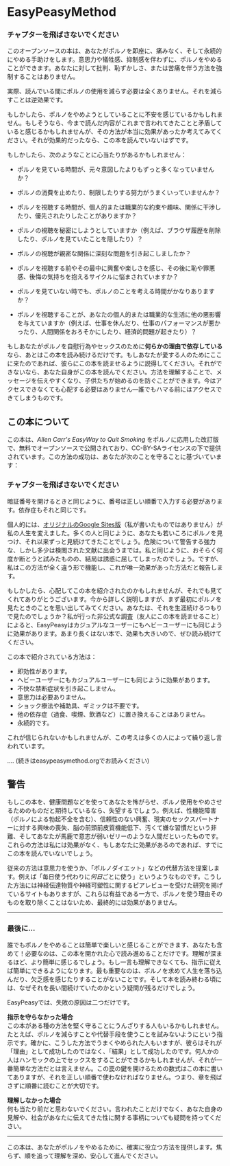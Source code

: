 # EasyPeasyMethod

### チャプターを飛ばさないでください

このオープンソースの本は、あなたがポルノを即座に、痛みなく、そして永続的にやめる手助けをします。意思力や犠牲感、抑制感を伴わずに、ポルノをやめることができます。あなたに対して批判、恥ずかしさ、または苦痛を伴う方法を強制することはありません。

実際、読んでいる間にポルノの使用を減らす必要は全くありません。それを減らすことは逆効果です。

もしかしたら、ポルノをやめようとしていることに不安を感じているかもしれません。もしそうなら、今まで読んだ内容がこれまで言われてきたことと矛盾していると感じるかもしれませんが、その方法が本当に効果があったか考えてみてください。それが効果的だったなら、この本を読んでいないはずです。

もしかしたら、次のようなことに心当たりがあるかもしれません：

- ポルノを見ている時間が、元々意図したよりもずっと多くなっていませんか？

- ポルノの消費を止めたり、制限したりする努力がうまくいっていませんか？

- ポルノを視聴する時間が、個人的または職業的な約束や趣味、関係に干渉したり、優先されたりしたことがありますか？

- ポルノの視聴を秘密にしようとしていますか（例えば、ブラウザ履歴を削除したり、ポルノを見ていたことを隠したり）？

- ポルノの視聴が親密な関係に深刻な問題を引き起こしましたか？

- ポルノを視聴する前やその最中に興奮や楽しさを感じ、その後に恥や罪悪感、後悔の気持ちを抱えるサイクルに悩まされていますか？

- ポルノを見ていない時でも、ポルノのことを考える時間がかなりありますか？

- ポルノを視聴することが、あなたの個人的または職業的な生活に他の悪影響を与えていますか（例えば、仕事を休んだり、仕事のパフォーマンスが悪かったり、人間関係をおろそかにしたり、経済的問題が起きたり）？

もしあなたがポルノを自慰行為やセックスのために**何らかの理由で依存している**なら、あとはこの本を読み続けるだけです。もしあなたが愛する人のためにここに来たのであれば、彼らにこの本を読ませるように説得してください。それができないなら、あなた自身がこの本を読んでください。方法を理解することで、メッセージを伝えやすくなり、子供たちが始めるのを防ぐことができます。今はアクセスできなくても心配する必要はありません—誰でもハマる前にはアクセスできてしまうものです。

## この本について

この本は、*Allen Carr's EasyWay to Quit Smoking* をポルノに応用した改訂版で、無料でオープンソースで公開されており、CC-BY-SAライセンスの下で提供されています。この方法の成功は、あなたが次のことを守ることに基づいています：

### チャプターを飛ばさないでください

暗証番号を開けるときと同じように、番号は正しい順番で入力する必要があります。依存症もそれと同じです。

個人的には、[オリジナルのGoogle Sites版](https://sites.google.com/site/hackbookeasypeasy)（私が書いたものではありません）が私の人生を変えました。多くの人と同じように、あなたも若いころにポルノを見つけ、それ以来ずっと見続けてきたことでしょう。危険について警告する強力な、しかし多少は検閲された文献に出会うまでは。私と同じように、おそらく何度か断とうと試みたものの、結局は誘惑に屈してしまったのでしょう。ですが、私はこの方法が全く違う形で機能し、これが唯一効果があった方法だと報告します。

もしかしたら、心配してこの本を紹介されたのかもしれませんが、それでも見てくれてありがとうございます。今から詳しく説明しますが、まず最初にポルノを見たときのことを思い出してみてください。あなたは、それを生涯続けるつもりで見たのでしょうか？私が行った非公式な調査（友人にこの本を読ませること）によると、EasyPeasyはカジュアルなユーザーにもヘビーユーザーにも同じように効果があります。あまり長くはない本で、効果も大きいので、ぜひ読み続けてください。

この本で紹介されている方法は：

-   即効性があります。
-   ヘビーユーザーにもカジュアルユーザーにも同じように効果があります。
-   不快な禁断症状を引き起こしません。
-   意思力は必要ありません。
-   ショック療法や補助具、ギミックは不要です。
-   他の依存症（過食、喫煙、飲酒など）に置き換えることはありません。
-   永続的です。

これが信じられないかもしれませんが、この考えは多くの人によって繰り返し言われています。

.... (続きはeasypeasymethod.orgでお読みください)

## 警告

もしこの本を、健康問題などを使ってあなたを怖がらせ、ポルノ使用をやめさせるためのものだと期待しているなら、失望するでしょう。例えば、性機能障害（ポルノによる勃起不全を含む）、信頼性のない興奮、現実のセックスパートナーに対する興味の喪失、脳の前頭前皮質機能低下、汚くて嫌な習慣だという非難、そしてあなたが馬鹿で意志が弱いゼリーのような人間だといったものです。これらの方法は私には効果がなく、もしあなたに効果があるのであれば、すでにこの本を読んでいないでしょう。

従来の方法は意思力を使うか、「ポルノダイエット」などの代替方法を提案します。例えば「毎日使う代わりに*何日*ごとに使う」というようなものです。こうした方法には神経伝達物質や神経可塑性に関するピアレビューを受けた研究を掲げているサイトもありますが、これらは有益である一方で、ポルノを使う理由そのものを取り除くことはないため、最終的には効果がありません。

---

### 最後に…

誰でもポルノをやめることは簡単で楽しいと感じることができます、あなたも含めて！必要なのは、この本を開かれた心で読み進めることだけです。理解が深まるほど、より簡単に感じるでしょう。もし一言も理解できなくても、指示に従えば簡単にできるようになります。最も重要なのは、ポルノを求めて人生を落ち込んだり、欠乏感を感じたりすることがないことです。そして本を読み終わる頃には、なぜそれを長い間続けていたのかという疑問が残るだけでしょう。

EasyPeasyでは、失敗の原因は二つだけです。

**指示を守らなかった場合**  
この本がある種の方法を堅く守ることにうんざりする人もいるかもしれません。たとえば、ポルノを減らすことや代替手段を使うことを試みないようにという指示です。確かに、こうした方法でうまくやめられた人もいますが、彼らはそれが「理由」として成功したのではなく、「結果」として成功したのです。何人かの人はハンモックの上でセックスをすることができるかもしれませんが、それが一番簡単な方法だとは言えません。この罠の鍵を開けるための数式はこの本に書いてありますが、それを正しい順番で使わなければなりません。つまり、章を飛ばさずに順番に読むことが大切です。

**理解しなかった場合**  
何も当たり前だと思わないでください。言われたことだけでなく、あなた自身の見解や、社会があなたに伝えてきた性に関する事柄についても疑問を持ってください。

---

この本は、あなたがポルノをやめるために、確実に役立つ方法を提供します。焦らず、順を追って理解を深め、安心して進んでください。